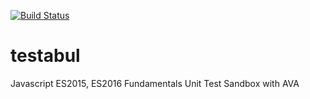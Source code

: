 [![Build Status](https://api.travis-ci.org/adamjmoon/testabul.svg?branch=master)](http://travis-ci.org/adamjmoon/testabul)
# testabul
Javascript ES2015, ES2016 Fundamentals Unit Test Sandbox with AVA


